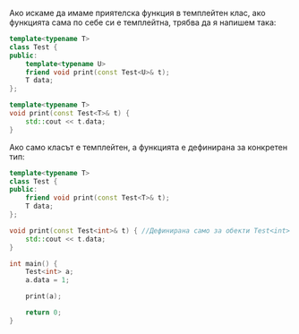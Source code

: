 Ако искаме да имаме приятелска функция в темплейтен клас, ако функцията сама по себе си е темплейтна, трябва да я напишем така:  
```c++
template<typename T>
class Test {
public:
	template<typename U>
	friend void print(const Test<U>& t);
	T data;
};

template<typename T>
void print(const Test<T>& t) {
	std::cout << t.data;
}
```

Ако само класът е темплейтен, а функцията е дефинирана за конкретен тип:  
```c++
template<typename T>
class Test {
public:
	friend void print(const Test<T>& t);
	T data;
};

void print(const Test<int>& t) { //Дефинирана само за обекти Test<int>
	std::cout << t.data;
}

int main() {
	Test<int> a;
	a.data = 1;

	print(a);

	return 0;
}
```
